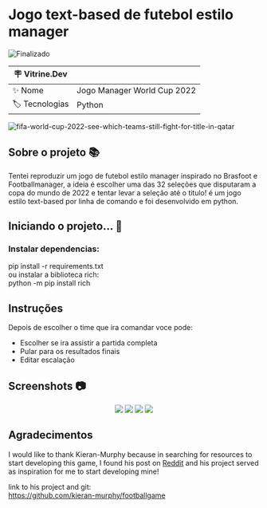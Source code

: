 # Jogo text-based de futebol estilo manager

![Finalizado](http://img.shields.io/static/v1?label=STATUS&message=EM%20DESENVOLVIMENTO&color=GREEN&style=for-the-badge)

| :placard: Vitrine.Dev |     |
| -------------         | --- |
| :sparkles: Nome       | Jogo Manager World Cup 2022
| :label: Tecnologias   | Python

<!-- Capa da Vitrine.dev-->
![fifa-world-cup-2022-see-which-teams-still-fight-for-title-in-qatar](https://user-images.githubusercontent.com/55562529/235335150-d0d2c164-f9a6-4396-a7c6-7cbf387f4f56.jpg#vitrinedev)


## Sobre o projeto 📚

<p>
 Tentei reproduzir um jogo de futebol estilo manager inspirado no Brasfoot e Footballmanager, a ideia é escolher uma das 32 seleções que disputaram a copa do mundo de 2022 e tentar levar a seleção até o titulo! é um jogo estilo text-based por linha de comando e foi desenvolvido em python.
</p>

## Iniciando o projeto... 📌

### Instalar dependencias: </br>
pip install -r requirements.txt </br>
ou instalar a biblioteca rich: </br>
python -m pip install rich

## Instruções

Depois de escolher o time que ira comandar voce pode:</br>
- Escolher se ira assistir a partida completa
- Pular para os resultados finais
- Editar escalação 

## Screenshots 📷

<div align="center">
 <img src="https://user-images.githubusercontent.com/55562529/235335589-8f563679-498a-4d71-9e9f-9c18ba76a85c.png"/>
 <img src="https://user-images.githubusercontent.com/55562529/235335609-8b0e1b1c-773b-48a7-ab82-3ebfd7d5969f.png"/>
 <img src="https://user-images.githubusercontent.com/55562529/235335620-6ae2ce0c-9430-444d-98cd-8d8c532d1ada.png"/>
 <img src="https://user-images.githubusercontent.com/55562529/235335631-d7cc26b0-a6fa-461d-9d78-e80a427ac801.png" />
</div>

## Agradecimentos

I would like to thank Kieran-Murphy because in searching for resources to start developing this game, I found his post on [Reddit](https://www.reddit.com/r/Python/comments/ktsmpe/i_made_a_text_based_football_manager_game/) and his project served as inspiration for me to start developing mine!

link to his project and git: </br>
https://github.com/kieran-murphy/footballgame
